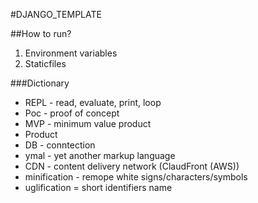 #DJANGO_TEMPLATE

##How to run?
1. Environment variables
2. Staticfiles

###Dictionary
- REPL - read, evaluate, print, loop
- Poc - proof of concept
- MVP - minimum value product
- Product
- DB - conntection
- ymal - yet another markup language
- CDN - content delivery network (ClaudFront (AWS))
- minification - remope white signs/characters/symbols
- uglification = short identifiers name